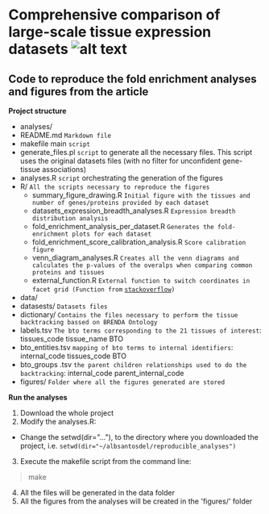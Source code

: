 Comprehensive comparison of large-scale tissue expression datasets ![alt text](http://jensenlab.org/images/tissues_icon.png "TISSUES database")
==============

Code to reproduce the fold enrichment analyses and figures from the article
--------------
**Project structure**
- analyses/
 - README.md `Markdown file`
 - makefile  main `script`
 - generate\_files.pl `script` to generate all the necessary files. This script uses the original datasets files (with no filter for unconfident gene-tissue associations) 
 - analyses.R `script` orchestrating the generation of the figures
 - R/ `All the scripts necessary to reproduce the figures`
   - summary\_figure\_drawing.R `Initial figure with the tissues and number of genes/proteins provided by each dataset`
    - datasets\_expression\_breadth\_analyses.R `Expression breadth distribution analysis`
     - fold\_enrichment\_analysis\_per\_dataset.R `Generates the fold-enrichment plots for each dataset`
      - fold\_enrichment\_score\_calibration\_analysis.R `Score calibration figure`
      - venn\_diagram_analyses.R `Creates all the venn diagrams and calculates the p-values of the overalps when comparing common proteins and tissues`
      - external\_function.R `External function to switch coordinates in facet grid (Function from` [`stackoverflow`](http://stackoverflow.com/questions/6625691/is-it-possible-to-switch-the-side-of-y-axis-breaks-and-labels-on-a-faceted-plot)`)`
 - data/ 
  - datasests/ `Datasets files`
  - dictionary/ `Contains the files necessary to perform the tissue backtracking bassed on BRENDA Ontology`
   - labels.tsv `The bto terms corresponding to the 21 tissues of interest`: tissues\_code  tissue\_name  BTO
   - bto\_entities.tsv `mapping of bto terms to internal identifiers`: internal\_code  tissues\_code  BTO
   - bto\_groups .tsv `the parent children relationships used to do the backtracking`: internal\_code  parent\_internal\_code
 - figures/ `Folder where all the figures generated are stored`

**Run the analyses**

1. Download the whole project
2. Modify the analyses.R:
  - Change the setwd(dir="..."), to the directory where you downloaded the project, i.e. `setwd(dir="~/albsantosdel/reproducible_analyses")` 
3. Execute the makefile script from the command line:
  > make
4. All the files will be generated in the data folder
5. All the figures from the analyses will be created in the 'figures/' folder
